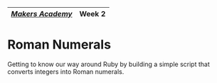 | [*Makers Academy*](http://www.makersacademy.com) | Week 2 |
| ---------------- | ------ |

Roman Numerals
==============

Getting to know our way around Ruby by building a simple script that converts integers into Roman numerals.